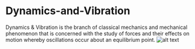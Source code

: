 # Dynamics-and-Vibration
Dynamics & Vibration is the branch of classical mechanics and mechanical phenomenon that is concerned with the study of forces and their effects on motion whereby oscillations occur about an equilibrium point.
![alt text](https://www.simuleon.com/wp-content/uploads/2015/04/Structural-Analysis-Linear-Dynamics-Frequencies-and-Vibrations.png)
